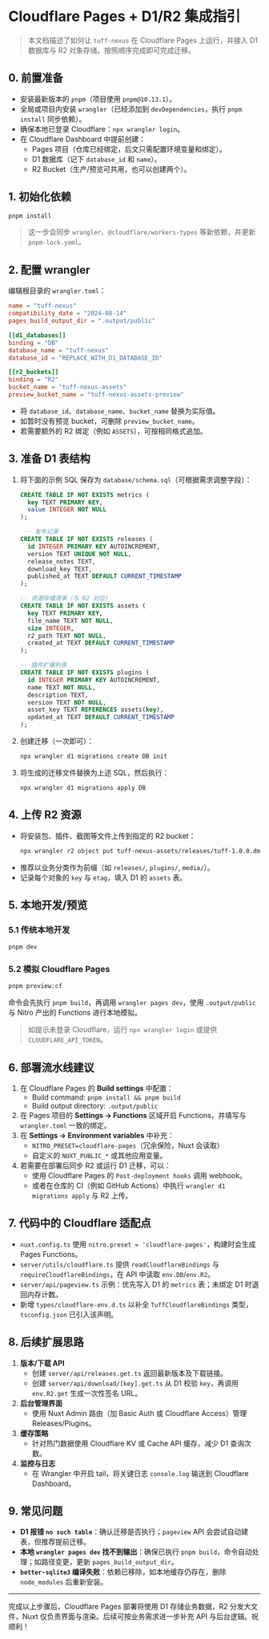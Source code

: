# Cloudflare Pages + D1/R2 集成指引

> 本文档描述了如何让 `tuff-nexus` 在 Cloudflare Pages 上运行，并接入 D1 数据库与 R2 对象存储。按照顺序完成即可完成迁移。

## 0. 前置准备
- 安装最新版本的 `pnpm`（项目使用 `pnpm@10.13.1`）。
- 全局或项目内安装 `wrangler`（已经添加到 `devDependencies`，执行 `pnpm install` 同步依赖）。
- 确保本地已登录 Cloudflare：`npx wrangler login`。
- 在 Cloudflare Dashboard 中提前创建：
  - Pages 项目（仓库已经绑定，后文只需配置环境变量和绑定）。
  - D1 数据库（记下 `database_id` 和 `name`）。
  - R2 Bucket（生产/预览可共用，也可以创建两个）。

## 1. 初始化依赖
```bash
pnpm install
```

> 这一步会同步 `wrangler`、`@cloudflare/workers-types` 等新依赖，并更新 `pnpm-lock.yaml`。

## 2. 配置 wrangler
编辑根目录的 `wrangler.toml`：

```toml
name = "tuff-nexus"
compatibility_date = "2024-08-14"
pages_build_output_dir = ".output/public"

[[d1_databases]]
binding = "DB"
database_name = "tuff-nexus"
database_id = "REPLACE_WITH_D1_DATABASE_ID"

[[r2_buckets]]
binding = "R2"
bucket_name = "tuff-nexus-assets"
preview_bucket_name = "tuff-nexus-assets-preview"
```

- 将 `database_id`、`database_name`、`bucket_name` 替换为实际值。
- 如暂时没有预览 bucket，可删除 `preview_bucket_name`。
- 若需要额外的 R2 绑定（例如 `ASSETS`），可按相同格式追加。

## 3. 准备 D1 表结构
1. 将下面的示例 SQL 保存为 `database/schema.sql`（可根据需求调整字段）：
   ```sql
   CREATE TABLE IF NOT EXISTS metrics (
     key TEXT PRIMARY KEY,
     value INTEGER NOT NULL
   );

    -- 发布记录
   CREATE TABLE IF NOT EXISTS releases (
     id INTEGER PRIMARY KEY AUTOINCREMENT,
     version TEXT UNIQUE NOT NULL,
     release_notes TEXT,
     download_key TEXT,
     published_at TEXT DEFAULT CURRENT_TIMESTAMP
   );

   -- 资源存储清单（与 R2 对应）
   CREATE TABLE IF NOT EXISTS assets (
     key TEXT PRIMARY KEY,
     file_name TEXT NOT NULL,
     size INTEGER,
     r2_path TEXT NOT NULL,
     created_at TEXT DEFAULT CURRENT_TIMESTAMP
   );

   -- 插件扩展列表
   CREATE TABLE IF NOT EXISTS plugins (
     id INTEGER PRIMARY KEY AUTOINCREMENT,
     name TEXT NOT NULL,
     description TEXT,
     version TEXT NOT NULL,
     asset_key TEXT REFERENCES assets(key),
     updated_at TEXT DEFAULT CURRENT_TIMESTAMP
   );
   ```
2. 创建迁移（一次即可）：
   ```bash
   npx wrangler d1 migrations create DB init
   ```
3. 将生成的迁移文件替换为上述 SQL，然后执行：
   ```bash
   npx wrangler d1 migrations apply DB
   ```

## 4. 上传 R2 资源
- 将安装包、插件、截图等文件上传到指定的 R2 bucket：
  ```bash
  npx wrangler r2 object put tuff-nexus-assets/releases/tuff-1.0.0.dmg --file=./downloads/tuff-1.0.0.dmg
  ```
- 推荐以业务分类作为前缀（如 `releases/`, `plugins/`, `media/`）。
- 记录每个对象的 `key` 与 `etag`，填入 D1 的 `assets` 表。

## 5. 本地开发/预览

### 5.1 传统本地开发
```bash
pnpm dev
```

### 5.2 模拟 Cloudflare Pages
```bash
pnpm preview:cf
```
命令会先执行 `pnpm build`，再调用 `wrangler pages dev`，使用 `.output/public` 与 Nitro 产出的 Functions 进行本地模拟。

> 如提示未登录 Cloudflare，运行 `npx wrangler login` 或提供 `CLOUDFLARE_API_TOKEN`。

## 6. 部署流水线建议
1. 在 Cloudflare Pages 的 **Build settings** 中配置：
   - Build command: `pnpm install && pnpm build`
   - Build output directory: `.output/public`
2. 在 Pages 项目的 **Settings → Functions** 区域开启 Functions，并填写与 `wrangler.toml` 一致的绑定。
3. 在 **Settings → Environment variables** 中补充：
   - `NITRO_PRESET=cloudflare-pages`（冗余保险，Nuxt 会读取）
   - 自定义的 `NUXT_PUBLIC_*` 或其他应用变量。
4. 若需要在部署后同步 R2 或运行 D1 迁移，可以：
   - 使用 Cloudflare Pages 的 `Post-deployment hooks` 调用 webhook。
   - 或者在仓库的 CI（例如 GitHub Actions）中执行 `wrangler d1 migrations apply` 与 R2 上传。

## 7. 代码中的 Cloudflare 适配点
- `nuxt.config.ts` 使用 `nitro.preset = 'cloudflare-pages'`，构建时会生成 Pages Functions。
- `server/utils/cloudflare.ts` 提供 `readCloudflareBindings` 与 `requireCloudflareBindings`，在 API 中读取 `env.DB`/`env.R2`。
- `server/api/pageview.ts` 示例：优先写入 D1 的 `metrics` 表；未绑定 D1 时退回内存计数。
- 新增 `types/cloudflare-env.d.ts` 以补全 `TuffCloudflareBindings` 类型，`tsconfig.json` 已引入该声明。

## 8. 后续扩展思路
1. **版本/下载 API**
   - 创建 `server/api/releases.get.ts` 返回最新版本及下载链接。
   - 创建 `server/api/download/[key].get.ts` 从 D1 校验 `key`，再调用 `env.R2.get` 生成一次性签名 URL。
2. **后台管理界面**
   - 使用 Nuxt Admin 路由（加 Basic Auth 或 Cloudflare Access）管理 Releases/Plugins。
3. **缓存策略**
   - 针对热门数据使用 Cloudflare KV 或 Cache API 缓存，减少 D1 查询次数。
4. **监控与日志**
   - 在 Wrangler 中开启 tail，将关键日志 `console.log` 输送到 Cloudflare Dashboard。

## 9. 常见问题
- **D1 报错 `no such table`**：确认迁移是否执行；`pageview` API 会尝试自动建表，但推荐提前迁移。
- **本地 `wrangler pages dev` 找不到输出**：确保已执行 `pnpm build`，命令自动处理；如路径变更，更新 `pages_build_output_dir`。
- **`better-sqlite3` 编译失败**：依赖已移除，如本地缓存仍存在，删除 `node_modules` 后重新安装。

---

完成以上步骤后，Cloudflare Pages 部署将使用 D1 存储业务数据，R2 分发大文件，Nuxt 仅负责界面与渲染。后续可按业务需求进一步补充 API 与后台逻辑。祝顺利！
